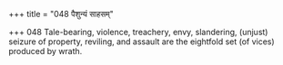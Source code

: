 +++
title = "048 पैशुन्यं साहसम्"

+++
048	Tale-bearing, violence, treachery, envy, slandering, (unjust) seizure of property, reviling, and assault are the eightfold set (of vices) produced by wrath.